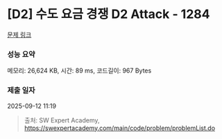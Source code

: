# [D2] 수도 요금 경쟁 D2 Attack - 1284 

[문제 링크](https://swexpertacademy.com/main/code/problem/problemDetail.do?contestProbId=AV189xUaI8UCFAZN) 

### 성능 요약

메모리: 26,624 KB, 시간: 89 ms, 코드길이: 967 Bytes

### 제출 일자

2025-09-12 11:19



> 출처: SW Expert Academy, https://swexpertacademy.com/main/code/problem/problemList.do